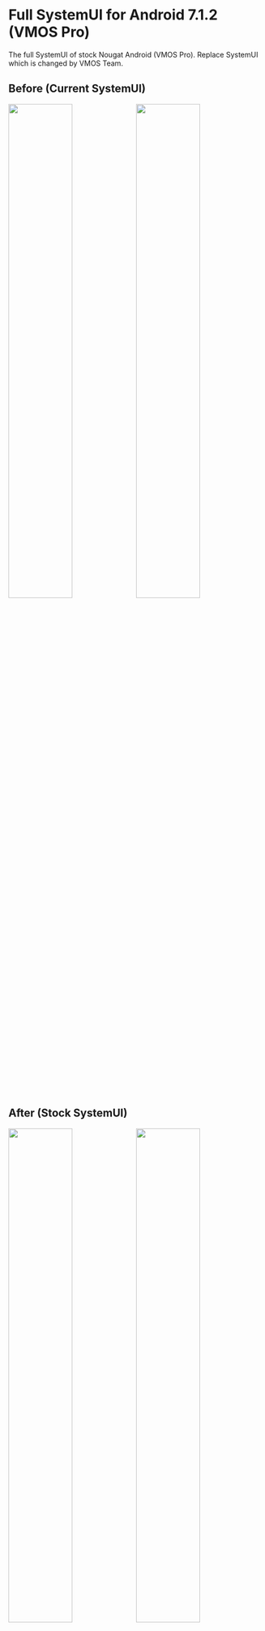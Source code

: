 # Full SystemUI for Android 7.1.2 (VMOS Pro)

The full SystemUI of stock Nougat Android (VMOS Pro). Replace SystemUI which is changed by VMOS Team.

## Before (Current SystemUI)

<img src="https://i.imgur.com/wK5w9rK.png" width=50%/><img src="https://i.imgur.com/wPDiehU.png" width=50%/>

## After (Stock SystemUI)

<img src="https://i.imgur.com/bBU5K5n.png" width=50%/><img src="https://i.imgur.com/5TN7iMt.png" width=50%/>


